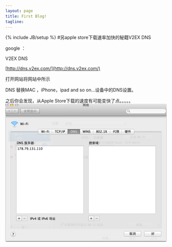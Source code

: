 ```yaml
---
layout: page
title: First Blog!
tagline: 
---
```

{% include JB/setup %}
#另apple store下载速率加快的秘籍V2EX DNS 

google ：

V2EX DNS

[http://dns.v2ex.com/](http://dns.v2ex.com/)

打开网站将网站中所示

DNS 替换MAC ，iPhone，ipad and so on...设备中的DNS设置。

之后你会发现，从Apple Store下载的速度有可能变快了点。。。。。
![alt text](dns.png)


